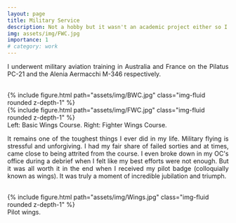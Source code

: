 ```yaml
---
layout: page
title: Military Service
description: Not a hobby but it wasn't an academic project either so I put it here 🤷‍♂️
img: assets/img/FWC.jpg
importance: 1
# category: work
---
```

<p style="text-align: justify">
I underwent military aviation training in Australia and France on the Pilatus PC-21 and the Alenia Aermacchi M-346 respectively.
<br><br>
</p>

<div class="row justify-content-center">
    <div class="col-6">
        {% include figure.html path="assets/img/BWC.jpg" class="img-fluid rounded z-depth-1" %}
    </div>
    <div class="col-6">
        {% include figure.html path="assets/img/FWC.jpg" class="img-fluid rounded z-depth-1" %}
    </div>
</div>
<div class="caption">
    Left: Basic Wings Course. Right: Fighter Wings Course.
</div>

<p style="text-align: justify">
It remains one of the toughest things I ever did in my life. Military flying is stressful and unforgiving. I had my fair share of failed sorties and at times, came close to being attrited from the course. I even broke down in my OC's office during a debrief when I felt like my best efforts were not enough. But it was all worth it in the end when I received my pilot badge (colloquially known as wings). It was truly a moment of incredible jubilation and triumph.
<br><br>
</p>

<div class="row justify-content-center">
    <div class="col-">
        {% include figure.html path="assets/img/Wings.jpg" class="img-fluid rounded z-depth-1" %}
    </div>
</div>
<div class="caption">
    Pilot wings.
</div>